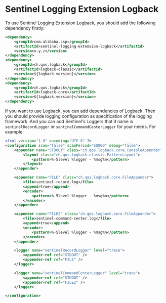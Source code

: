 # Sentinel Logging Extension Logback

To use Sentinel Logging Extension Logback, you should add the following dependency firstly:

```xml
<dependency>
    <groupId>com.alibaba.csp</groupId>
    <artifactId>sentinel-logging-extension-logback</artifactId>
    <version>x.y.z</version>
</dependency>
<dependency>
    <groupId>ch.qos.logback</groupId>
    <artifactId>logback-classic</artifactId>
    <version>${logback.version}</version>
</dependency>
<dependency>
    <groupId>ch.qos.logback</groupId>
    <artifactId>logback-core</artifactId>
    <version>${logback.version}</version>
</dependency>
```
If you want to use Logback, you can add dependencies of Logback.
Then you should provide logging configuration as specification of the logging framework. 
And you can add Sentinel's Loggers that it name is `sentinelRecordLogger` or `sentinelCommandCenterLogger` for your needs. For example: 

```xml
<?xml version="1.0" encoding="UTF-8" ?>
<configuration scan="false" scanPeriod="60000" debug="false">
    <appender name="STDOUT" class="ch.qos.logback.core.ConsoleAppender">
        <layout class="ch.qos.logback.classic.PatternLayout">
            <pattern>%-5level %logger - %msg%n</pattern>
        </layout>
    </appender>

    <appender name="FILE" class="ch.qos.logback.core.FileAppender">
        <file>sentinel-record.log</file>
        <append>true</append>
        <encoder>
            <pattern>%-5level %logger - %msg%n</pattern>
        </encoder>
    </appender>

    <appender name="FILE2" class="ch.qos.logback.core.FileAppender">
        <file>sentinel-command-center.log</file>
        <append>true</append>
        <encoder>
            <pattern>%-5level %logger - %msg%n</pattern>
        </encoder>
    </appender>

    <logger name="sentinelRecordLogger" level="trace">
        <appender-ref ref="STDOUT" />
        <appender-ref ref="FILE" />
    </logger>

    <logger name="sentinelCommandCenterLogger" level="trace">
        <appender-ref ref="STDOUT" />
        <appender-ref ref="FILE2" />
    </logger>

</configuration>
```


